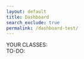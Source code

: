 ```yaml
---
layout: default
title: Dashboard
search_exclude: true
permalink: /dashboard-test/
---
```

<div class="dashboard-container">
    <div class="user-classes">
        <div class="title-container">YOUR CLASSES:</div> <!-- arrgh!! -->
        <div class="class-container">
            <div class="class-row">
            </div>
        </div>
    </div>
    <div class="spacer"></div> <!-- blank area to separate -->
    <div class="user-assignments">
        <div class="assignment-dropdown-container">TO-DO:</div>
        <div class="assignment-list-container">
        </div>
    </div>
</div>

<script src="{{site.baseurl}}/assets/js/dashboard-new.js"></script>